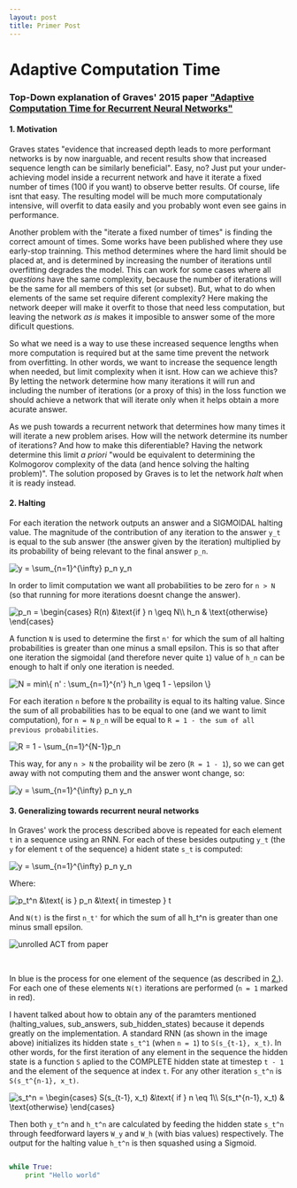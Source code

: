 ```yaml
---
layout: post
title: Primer Post
---
```



# Adaptive Computation Time

### Top-Down explanation of Graves' 2015 paper ["Adaptive Computation Time for Recurrent Neural Networks"](https://arxiv.org/abs/1603.08983)

#### 1. Motivation

Graves states "evidence that increased depth leads to more performant networks is by now inarguable, and recent results show that increased sequence length can be similarly beneficial". Easy, no? Just put your under-achieving model inside a recurrent network and have it iterate a fixed number of times (100 if you want) to observe better results. Of course, life isnt that easy. The resulting model will be much more computationaly intensive, will overfit to data easily and you probably wont even see gains in performance.

Another problem with the "iterate a fixed number of times" is finding the correct amount of times. Some works have been published where they use early-stop trainning. This method determines where the hard limit should be placed at, and is determined by increasing the number of iterations until overfitting degrades the model. This can work for some cases where all *questions* have the same complexity, because the number of iterations will be the same for all members of this set (or subset). But, what to do when elements of the same set require diferent complexity? Here making the network deeper will make it overfit to those that need less computation, but leaving the network *as is* makes it imposible to answer some of the more dificult questions.

So what we need is a way to use these increased sequence lengths when more computation is required but at the same time prevent the network from overfitting. In other words, we want to increase the sequence length when needed, but limit complexity when it isnt. How can we achieve this? By letting the network determine how many iterations it will run and including the number of iterations (or a proxy of this) in the loss function we should achieve a network that will iterate only when it helps obtain a more acurate answer.

As we push towards a recurrent network that determines how many times it will iterate a new problem arises. How will the network determine its number of iterations? And how to make this diferentiable? Having the network determine this limit *a priori* "would be equivalent to determining the Kolmogorov complexity of the data (and hence solving the halting problem)". The solution proposed by Graves is to let the network *halt* when it is ready instead.

#### 2. Halting

For each iteration the network outputs an answer and a SIGMOIDAL halting value. The magnitude of the contribution of any iteration to the answer `y_t` is equal to the sub answer (the answer given by the iteration) multiplied by its probability of being relevant to the final answer `p_n`.

<img src="http://latex.codecogs.com/gif.latex?y&space;=&space;\sum_{n=1}^{\infty}&space;p_n&space;y_n" title="y = \sum_{n=1}^{\infty} p_n y_n" />

In order to limit computation we want all probabilities to be zero for `n > N` (so that running for more iterations doesnt change the answer). 

<img src="http://latex.codecogs.com/gif.latex?p_n&space;=&space;\begin{cases}&space;R(n)&space;&\text{if&space;}&space;n&space;\geq&space;N\\&space;h_n&space;&&space;\text{otherwise}&space;\end{cases}" title="p_n = \begin{cases} R(n) &\text{if } n \geq N\\ h_n & \text{otherwise} \end{cases}" />

A function `N` is used to determine the first `n'` for which the sum of all halting probabilities is greater than one minus a small epsilon. This is so that after one iteration the sigmoidal (and therefore never quite `1`) value of `h_n` can be enough to halt if only one iteration is needed.

<img src="http://latex.codecogs.com/gif.latex?N&space;=&space;min\{&space;n'&space;:&space;\sum_{n=1}^{n'}&space;h_n&space;\geq&space;1&space;-&space;\epsilon&space;\}" title="N = min\{ n' : \sum_{n=1}^{n'} h_n \geq 1 - \epsilon \}" />

For each iteration `n` before `N` the probaility is equal to its halting value. Since the sum of all probabilities has to be equal to one (and we want to limit computation), for `n = N` `p_n` will be equal to `R = 1 - the sum of all previous probabilities`.

<img src="http://latex.codecogs.com/gif.latex?R(j)&space;=&space;1&space;-&space;\sum_{n=1}^{j-1}p_n" title="R = 1 - \sum_{n=1}^{N-1}p_n" />

This way, for any `n > N` the probaility wil be zero (`R = 1 - 1`), so we can get away with not computing them and the answer wont change, so:

<img src="http://latex.codecogs.com/gif.latex?y&space;=&space;\sum_{n=1}^{\infty}&space;p_n&space;y_n=&space;\sum_{n=1}^{N}&space;p_n&space;y_n" title="y = \sum_{n=1}^{\infty} p_n y_n" />

#### 3. Generalizing towards recurrent neural networks

In Graves' work the process described above is repeated for each element `t` in a sequence using an RNN. For each of these besides outputing `y_t` (the `y` for element `t` of the sequence) a hident state `s_t` is computed:

<img src="http://latex.codecogs.com/gif.latex?s_t&space;=&space;\sum_{n=1}^{N(t)}&space;p_t^n&space;s_t^n" title="y = \sum_{n=1}^{\infty} p_n y_n" />

Where:

<img src="http://latex.codecogs.com/gif.latex?\inline&space;p_t^n&space;&\text{&space;is&space;}&space;p_n&space;&\text{&space;in&space;timestep&space;}&space;t" title="p_t^n &\text{ is } p_n &\text{ in timestep } t" />

And `N(t)` is the first `n_t'` for which the sum of all h_t^n is greater than one minus small epsilon.

![unrolled ACT from paper](assets/ACT.png)

<br>

In blue is the process for one element of the sequence (as described in [2.](#2.-Halting)). For each one of these elements `N(t)` iterations are performed (`n = 1` marked in red).

I havent talked about how to obtain any of the paramters mentioned (halting_values, sub_answers, sub_hidden_states) because it depends greatly on the implementation. A standard RNN (as shown in the image above) initializes its hidden state `s_t^1` (when `n = 1`) to `S(s_{t-1}, x_t)`. In other words, for the first iteration of any element in the sequence the hidden state is a function `S` aplied to the COMPLETE hidden state at timestep `t - 1` and the element of the sequence at index `t`. For any other iteration `s_t^n` is `S(s_t^{n-1}, x_t)`.

<img src="http://latex.codecogs.com/gif.latex?\inline&space;s_t^n&space;=&space;\begin{cases}&space;S(s_{t-1},&space;x_t)&space;&\text{&space;if&space;}&space;n&space;=&space;1\\&space;S(s_t^{n-1},&space;x_t)&space;&&space;\text{otherwise}&space;\end{cases}" title="s_t^n = \begin{cases} S(s_{t-1}, x_t) &\text{ if } n \eq 1\\ S(s_t^{n-1}, x_t) & \text{otherwise} \end{cases}" />

Then both `y_t^n` and `h_t^n` are calculated by feeding the hidden state `s_t^n` through feedforward layers `W_y` and `W_h` (with bias values) respectively. The output for the halting value `h_t^n` is then squashed using a Sigmoid.





```python

while True:
	print "Hello world"

```